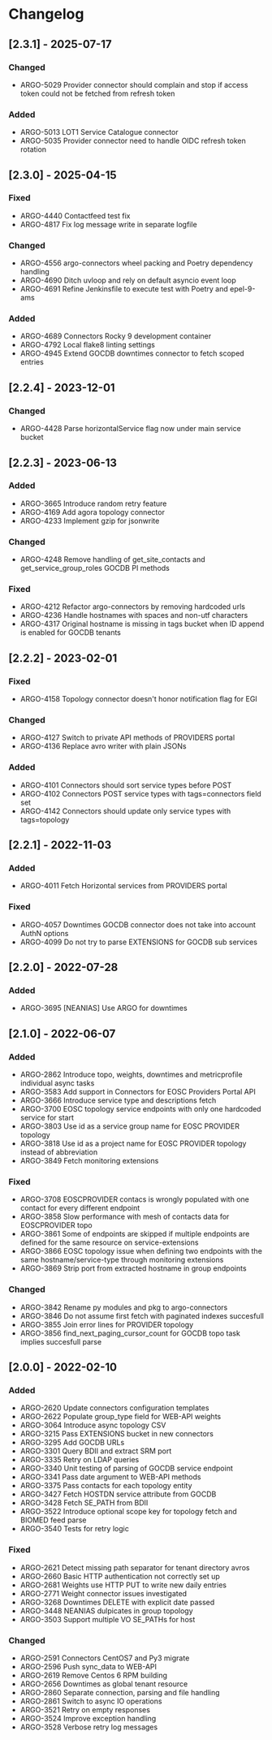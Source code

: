 # Changelog

## [2.3.1] - 2025-07-17

### Changed

* ARGO-5029 Provider connector should complain and stop if access token could not be fetched from refresh token

### Added

* ARGO-5013 LOT1 Service Catalogue connector
* ARGO-5035 Provider connector need to handle OIDC refresh token rotation

## [2.3.0] - 2025-04-15

### Fixed

* ARGO-4440 Contactfeed test fix
* ARGO-4817 Fix log message write in separate logfile

### Changed

* ARGO-4556 argo-connectors wheel packing and Poetry dependency handling
* ARGO-4690 Ditch uvloop and rely on default asyncio event loop
* ARGO-4691 Refine Jenkinsfile to execute test with Poetry and epel-9-ams

### Added

* ARGO-4689 Connectors Rocky 9 development container
* ARGO-4792 Local flake8 linting settings
* ARGO-4945 Extend GOCDB downtimes connector to fetch scoped entries

## [2.2.4] - 2023-12-01

### Changed

* ARGO-4428 Parse horizontalService flag now under main service bucket

## [2.2.3] - 2023-06-13

### Added

* ARGO-3665 Introduce random retry feature
* ARGO-4169 Add agora topology connector
* ARGO-4233 Implement gzip for jsonwrite

### Changed

* ARGO-4248 Remove handling of get_site_contacts and get_service_group_roles GOCDB PI methods

### Fixed

* ARGO-4212 Refactor argo-connectors by removing hardcoded urls
* ARGO-4236 Handle hostnames with spaces and non-utf characters
* ARGO-4317 Original hostname is missing in tags bucket when ID append is enabled for GOCDB tenants

## [2.2.2] - 2023-02-01

### Fixed

* ARGO-4158 Topology connector doesn't honor notification flag for EGI

### Changed

* ARGO-4127 Switch to private API methods of PROVIDERS portal
* ARGO-4136 Replace avro writer with plain JSONs

### Added

* ARGO-4101 Connectors should sort service types before POST
* ARGO-4102 Connectors POST service types with tags=connectors field set
* ARGO-4142 Connectors should update only service types with tags=topology

## [2.2.1] - 2022-11-03

### Added

* ARGO-4011 Fetch Horizontal services from PROVIDERS portal

### Fixed

* ARGO-4057 Downtimes GOCDB connector does not take into account AuthN options
* ARGO-4099 Do not try to parse EXTENSIONS for GOCDB sub services

## [2.2.0] - 2022-07-28

### Added

* ARGO-3695 [NEANIAS] Use ARGO for downtimes

## [2.1.0] - 2022-06-07

### Added

* ARGO-2862 Introduce topo, weights, downtimes and metricprofile individual async tasks
* ARGO-3583 Add support in Connectors for EOSC Providers Portal API
* ARGO-3666 Introduce service type and descriptions fetch
* ARGO-3700 EOSC topology service endpoints with only one hardcoded service for start
* ARGO-3803 Use id as a service group name for EOSC PROVIDER topology
* ARGO-3818 Use id as a project name for EOSC PROVIDER topology instead of abbreviation
* ARGO-3849 Fetch monitoring extensions

### Fixed

* ARGO-3708 EOSCPROVIDER contacs is wrongly populated with one contact for every different endpoint
* ARGO-3858 Slow performance with mesh of contacts data for EOSCPROVIDER topo
* ARGO-3861 Some of endpoints are skipped if multiple endpoints are defined for the same resource on service-extensions
* ARGO-3866 EOSC topology issue when defining two endpoints with the same hostname/service-type through monitoring extensions
* ARGO-3869 Strip port from extracted hostname in group endpoints

### Changed

* ARGO-3842 Rename py modules and pkg to argo-connectors
* ARGO-3846 Do not assume first fetch with paginated indexes succesfull
* ARGO-3855 Join error lines for PROVIDER topology
* ARGO-3856 find_next_paging_cursor_count for GOCDB topo task implies succesfull parse

## [2.0.0] - 2022-02-10

### Added

* ARGO-2620 Update connectors configuration templates
* ARGO-2622 Populate group_type field for WEB-API weights
* ARGO-3064 Introduce async topology CSV
* ARGO-3215 Pass EXTENSIONS bucket in new connectors
* ARGO-3295 Add GOCDB URLs
* ARGO-3301 Query BDII and extract SRM port
* ARGO-3335 Retry on LDAP queries
* ARGO-3340 Unit testing of parsing of GOCDB service endpoint
* ARGO-3341 Pass date argument to WEB-API methods
* ARGO-3375 Pass contacts for each topology entity
* ARGO-3427 Fetch HOSTDN service attribute from GOCDB
* ARGO-3428 Fetch SE_PATH from BDII
* ARGO-3522 Introduce optional scope key for topology fetch and BIOMED feed parse
* ARGO-3540 Tests for retry logic

### Fixed

* ARGO-2621 Detect missing path separator for tenant directory avros
* ARGO-2660 Basic HTTP authentication not correctly set up
* ARGO-2681 Weights use HTTP PUT to write new daily entries
* ARGO-2771 Weight connector issues investigated
* ARGO-3268 Downtimes DELETE with explicit date passed
* ARGO-3448 NEANIAS dulpicates in group topology
* ARGO-3503 Support multiple VO SE_PATHs for host

### Changed

* ARGO-2591 Connectors CentOS7 and Py3 migrate
* ARGO-2596 Push sync_data to WEB-API
* ARGO-2619 Remove Centos 6 RPM building
* ARGO-2656 Downtimes as global tenant resource
* ARGO-2860 Separate connection, parsing and file handling
* ARGO-2861 Switch to async IO operations
* ARGO-3521 Retry on empty responses
* ARGO-3524 Improve exception handling
* ARGO-3528 Verbose retry log messages
